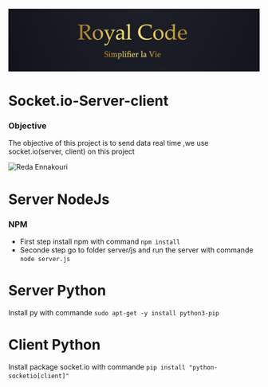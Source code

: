![Reda Ennakouri](https://raw.githubusercontent.com/redaEnnakouri/vue-twitch-video-controls/main/images/royalCode.jpeg)

# Socket.io-Server-client
### Objective
The objective of this project is to send data real time ,we use socket.io(server, client) on this project

![Reda Ennakouri](https://camo.githubusercontent.com/03f7e55f3cae2f2677b0f8b7e899d7aa3a6514075fe2581514fa0fe79f97e471/68747470733a2f2f6d6963726f77656265722e636f6d2f63646e2f323031395f76657273696f6e2f537461722d4d6963726f77656265722e676966)

# Server NodeJs
### NPM
 * First step install npm with command `npm install` 
 * Seconde step go to folder server/js and  run the server with commande `node server.js` 

# Server Python
Install py with commande `sudo apt-get -y install python3-pip` 

# Client Python 
Install package socket.io with commande `pip install "python-socketio[client]"` 
  
